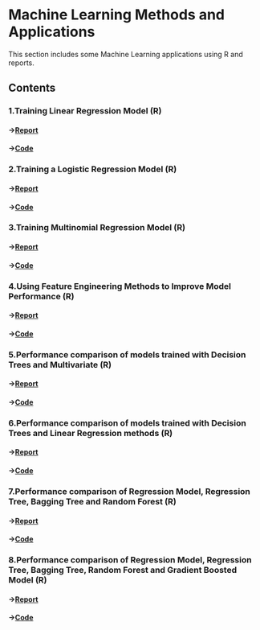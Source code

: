 # Machine Learning Methods and Applications

This section includes some Machine Learning applications using R and reports.  

## Contents

### 1.Training Linear Regression Model (R)  

#### →[Report](https://github.com/tfnbstn/machine-learning/blob/9f96ff51df6ebe824068be624bd1c421b98f5969/Machine%20Learning/PDF/1.Training%20Linear%20Regression%20Model%20in%20R.pdf) 
#### →[Code](https://github.com/tfnbstn/machine-learning/blob/8604f83b17666a5903be478e0f5a69b16bfe0446/Machine%20Learning/R/1.Training%20Linear%20Regression%20Model.Rmd)


### 2.Training a Logistic Regression Model (R)

#### →[Report](https://github.com/tfnbstn/machine-learning/blob/9f96ff51df6ebe824068be624bd1c421b98f5969/Machine%20Learning/PDF/2.Training%20a%20Logistic%20Regression%20Model%20in%20R.pdf) 
#### →[Code](https://github.com/tfnbstn/machine-learning/blob/8604f83b17666a5903be478e0f5a69b16bfe0446/Machine%20Learning/R/2.Training%20a%20Logistic%20Regression%20Model.Rmd)


### 3.Training Multinomial Regression Model (R)

#### →[Report](https://github.com/tfnbstn/machine-learning/blob/9f96ff51df6ebe824068be624bd1c421b98f5969/Machine%20Learning/PDF/3.Training%20Multinomial%20Regression%20Model%20in%20R.pdf)
#### →[Code](https://github.com/tfnbstn/machine-learning/blob/8604f83b17666a5903be478e0f5a69b16bfe0446/Machine%20Learning/R/3.Training%20Multinomial%20Regression%20Model.Rmd)

### 4.Using Feature Engineering Methods to Improve Model Performance (R)

#### →[Report](https://github.com/tfnbstn/machine-learning/blob/9f96ff51df6ebe824068be624bd1c421b98f5969/Machine%20Learning/PDF/4.Using%20Feature%20Engineering%20Methods%20to%20Improve%20Model%20Performance.pdf)
#### →[Code](https://github.com/tfnbstn/machine-learning/blob/8604f83b17666a5903be478e0f5a69b16bfe0446/Machine%20Learning/R/4.Using%20Feature%20Engineering%20Methods%20to%20Improve%20Model%20Performance.Rmd)

### 5.Performance comparison of models trained with Decision Trees and Multivariate (R)

#### →[Report](https://github.com/tfnbstn/machine-learning/blob/a990d771d194f3c2ebfbd4df6d5cb6c8570c4651/Machine%20Learning/PDF/5.Performance%20comparison%20of%20models%20trained%20with%20Decision%20Trees%20and%20Multivariate%20Regression%20Methods.pdf)
#### →[Code](https://github.com/tfnbstn/machine-learning/blob/8604f83b17666a5903be478e0f5a69b16bfe0446/Machine%20Learning/R/5.Performance%20comparison%20of%20models%20trained%20with%20Decision%20Trees%20and%20Multivariate.Rmd)

### 6.Performance comparison of models trained with Decision Trees and Linear Regression methods (R)

#### →[Report](https://github.com/tfnbstn/machine-learning/blob/9f96ff51df6ebe824068be624bd1c421b98f5969/Machine%20Learning/PDF/6.Performance%20comparison%20of%20models%20trained%20with%20Decision%20Trees%20and%20Linear.pdf)
#### →[Code](https://github.com/tfnbstn/machine-learning/blob/8604f83b17666a5903be478e0f5a69b16bfe0446/Machine%20Learning/R/6.Performance%20comparison%20of%20models%20trained%20with%20Decision%20Trees%20and%20Linear%20Regression%20methods.Rmd)

### 7.Performance comparison of Regression Model, Regression Tree, Bagging Tree and Random Forest (R)

#### →[Report](https://github.com/tfnbstn/machine-learning/blob/9f96ff51df6ebe824068be624bd1c421b98f5969/Machine%20Learning/PDF/7.Performance%20comparison%20of%20Regression%20Model,%20Regression%20Tree,%20Bagging%20Tree,%20Random%20Forest%20and%20Gradient%20Boosted%20Model.pdf)
#### →[Code](https://github.com/tfnbstn/machine-learning/blob/8604f83b17666a5903be478e0f5a69b16bfe0446/Machine%20Learning/R/7.Performance%20comparison%20of%20Regression%20Model,%20Regression%20Tree,%20Bagging%20Tree%20and%20Random%20Forest.Rmd)

### 8.Performance comparison of Regression Model, Regression Tree, Bagging Tree, Random Forest and Gradient Boosted Model (R)

#### →[Report](https://github.com/tfnbstn/machine-learning/blob/9f96ff51df6ebe824068be624bd1c421b98f5969/Machine%20Learning/PDF/8.Performance%20comparison%20of%20Regression%20Model,%20Regression%20Tree,%20Bagging%20Tree%20and%20Random%20Forest.pdf)
#### →[Code](https://github.com/tfnbstn/machine-learning/blob/8604f83b17666a5903be478e0f5a69b16bfe0446/Machine%20Learning/R/8.Performance%20comparison%20of%20Regression%20Model,%20Regression%20Tree,%20Bagging%20Tree,%20Random%20Forest%20and%20Gradient%20Boosted%20Model.Rmd)
